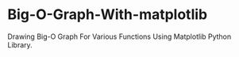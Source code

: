 # Big-O-Graph-With-matplotlib
 Drawing Big-O Graph For Various Functions Using Matplotlib Python Library.
